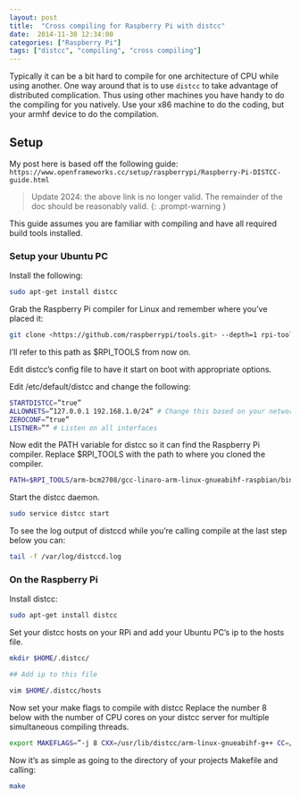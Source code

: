 ```yaml
---
layout: post
title:  "Cross compiling for Raspberry Pi with distcc"
date:  2014-11-30 12:34:00
categories: ["Raspberry Pi"]
tags: ["distcc", "compiling", "cross compiling"]
---
```


Typically it can be a bit hard to compile for one architecture of CPU
while using another. One way around that is to use `distcc` to take
advantage of distributed complication. Thus using other machines you
have handy to do the compiling for you natively. Use your x86 machine
to do the coding, but your armhf device to do the compilation.

## Setup

My post here is based off the following guide: `https://www.openframeworks.cc/setup/raspberrypi/Raspberry-Pi-DISTCC-guide.html`

> Update 2024: the above link is no longer valid.
> The remainder of the doc should be reasonably valid.
{: .prompt-warning }

This guide assumes you are familiar with compiling and have all required build
tools installed.

### Setup your Ubuntu PC

Install the following:

```bash
sudo apt-get install distcc
```

Grab the Raspberry Pi compiler for Linux and remember where you’ve placed it:

```bash
git clone <https://github.com/raspberrypi/tools.git> --depth=1 rpi-tools
```

I’ll refer to this path as $RPI_TOOLS from now on.

Edit distcc’s config file to have it start on boot with appropriate options.

Edit /etc/default/distcc and change the following:

```bash
STARTDISTCC=”true”
ALLOWNETS=”127.0.0.1 192.168.1.0/24” # Change this based on your network config.
ZEROCONF=”true”
LISTNER=”” # Listen on all interfaces
```

Now edit the PATH variable for distcc so it can find the Raspberry Pi compiler.
Replace $RPI_TOOLS with the path to where you cloned the compiler.

```bash
PATH=$RPI_TOOLS/arm-bcm2708/gcc-linaro-arm-linux-gnueabihf-raspbian/bin:/usr/local/sbin:/usr/local/bin:/sbin:/bin:/usr/sbin:/usr/bin
```

Start the distcc daemon.

```bash
sudo service distcc start
```

To see the log output of distccd while you’re calling compile at the last step
below you can:

```bash
tail -f /var/log/distccd.log
```

### On the Raspberry Pi

Install distcc:

```bash
sudo apt-get install distcc
```

Set your distcc hosts on your RPi
and add your Ubuntu PC’s ip to the hosts file.

```bash
mkdir $HOME/.distcc/

## Add ip to this file

vim $HOME/.distcc/hosts
```

Now set your make flags to compile with distcc
Replace the number 8 below with the number of CPU cores on your distcc
server for multiple simultaneous compiling threads.

```bash
export MAKEFLAGS=”-j 8 CXX=/usr/lib/distcc/arm-linux-gnueabihf-g++ CC=/usr/lib/distcc/arm-linux-gnueabihf-gcc”
```

Now it’s as simple as going to the directory of your projects Makefile and
calling:

```bash
make
```
